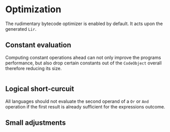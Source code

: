 # Optimization

The rudimentary bytecode optimizer is enabled by default. It acts upon the generated `Lir`.

## Constant evaluation

Computing constant operations ahead can not only improve the programs performance, but also drop certain constants out of the `CodeObject` overall therefore reducing its size.

```

```

## Logical short-curcuit

All languages should not evaluate the second operand of a `Or` or `And` operation if the first result is already sufficient for the expressions outcome.

## Small adjustments

```
```
